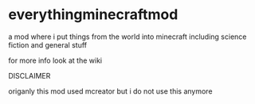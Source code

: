 # everythingminecraftmod
a mod where i put things from the world into minecraft including science fiction and general stuff

for more info look at the wiki

DISCLAIMER

origanly this mod used mcreator but i do not use this anymore
